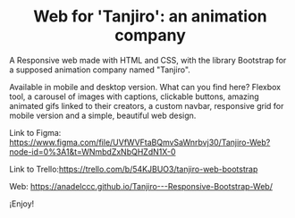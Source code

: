 <h1 align="center"> Web for 'Tanjiro': an animation company </h1>
A Responsive web made with HTML and CSS, with the library Bootstrap for a supposed animation company named "Tanjiro".

Available in mobile and desktop version. 
What can you find here? Flexbox tool, a carousel of  images with captions, clickable buttons, amazing animated gifs linked to their creators, a custom navbar, responsive grid for mobile version and a simple, beautiful web design. 

Link to Figma: https://www.figma.com/file/UVfWVFtaBQmvSaWnrbvj30/Tanjiro-Web?node-id=0%3A1&t=WNmbdZxNbQHZdN1X-0

Link to Trello:https://trello.com/b/54KJBUO3/tanjiro-web-bootstrap

Web: https://anadelccc.github.io/Tanjiro---Responsive-Bootstrap-Web/

¡Enjoy! 
